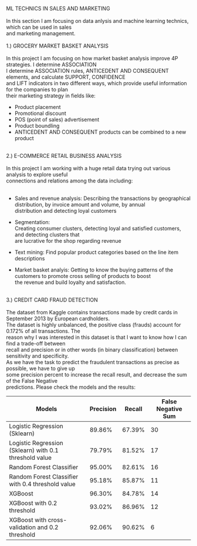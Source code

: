 ML TECHNICS IN SALES AND MARKETING<br/>
<br/>
In this section I am focusing on data anlysis and machine learning technics, which can be used in sales <br/>
and marketing management.<br/>
<br/>
1.) GROCERY MARKET BASKET ANALYSIS<br/>
<br/>
In this project I am focusing on how market basket analysis improve 4P strategies. I determine ASSOCIATION<br/>
I determine ASSOCIATION rules, ANTICEDENT AND CONSEQUENT elements, and calculate SUPPORT, CONFIDENCE   <br/>
and LIFT indicators in two different ways, which provide useful information for the companies to plan   <br/>
their marketing strategy in fields like:
<br/>
- Product placement<br/>
- Promotional discount<br/>
- POS (point of sales) advertisement <br/>
- Product boundling<br/>
- ANTICEDENT AND CONSEQUENT products can be combined to a new product<br/>
 <br/>
2.) E-COMMERCE RETAIL BUSINESS ANALYSIS<br/>
<br/>
In this project I am working with a huge retail data trying out various analysis to explore useful <br/>
connections and relations among the data including:<br/>
<br/>

- Sales and revenue analysis:
 Describing the transactions by geographical distribution, by invoice amount and volume, by annual <br/>
 distribution and detecting loyal customers<br/>

- Segmentation: <br/>
 Creating consumer clusters, detecting loyal and satisfied customers, and detecting clusters that <br/>
 are lucrative for the shop regarding revenue <br/>

- Text mining: Find popular product categories based on the line item descriptions <br/>

- Market basket analyis: 
 Getting to know the buying patterns of the customers to promote cross selling of products to boost <br/>
 the revenue and build loyalty and satisfaction.<br/>
<br/>
 3.) CREDIT CARD FRAUD DETECTION<br/>
 <br/>
 The dataset from Kaggle contains transactions made by credit cards in September 2013 by European cardholders. <br/>
 The dataset is highly unbalanced, the positive class (frauds) account for 0.172% of all transactions. The <br/>
 reason why I was interested in this dataset is that I want to know how I can find a trade-off between <br/>
  recall and precision or in other words (in binary classification) between sensitivity and specificity.  <br/>
  As we have the task to predict the fraudulent transactions as precise as possible, we have to give up  <br/>
  some precision percent to increase the recall result, and decrease the sum of the False Negative <br/>
  predictions. Please check the models and the results:<br/>
   
   |           Models           | Precision | Recall |False Negative Sum | 
|----------------------------|--------------------|-------------------|--------|      
| Logistic Regression (Sklearn) |        89.86%        |       67.39%        |  30 |    
| Logistic Regression (Sklearn) with 0.1 threshold value|        79.79%        |      81.52%       |  17 |        
| Random Forest Classifier |        95.00%       |       82.61%        |  16 |       
| Random Forest Classifier with 0.4 threshold value |        95.18%      |       85.87%        |  11 |   
| XGBoost|        96.30%       |       84.78%        |  14 |   
| XGBoost with 0.2 threshold | 93.02%  | 86.96%  | 12 |  
|         XGBoost with cross-validation and 0.2 threshold          |        92.06%        |       90.62%        |  6 |     

  
 
